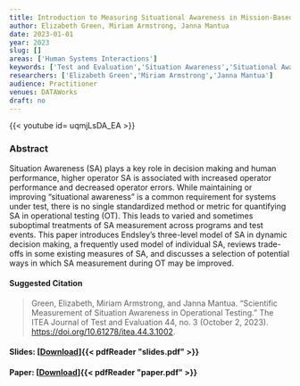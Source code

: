 ```yaml
---
title: Introduction to Measuring Situational Awareness in Mission-Based Testing Scenarios
author: Elizabeth Green, Miriam Armstrong, Janna Mantua
date: 2023-01-01
year: 2023
slug: []
areas: ['Human Systems Interactions']
keywords: ['Test and Evaluation','Situation Awareness','Situational Awareness','Endsley Model','Goal Directed Task Analysis']
researchers: ['Elizabeth Green','Miriam Armstrong','Janna Mantua']
audience: Practitioner
venues: DATAWorks
draft: no
---
```


{{< youtube id= uqmjLsDA_EA >}}

### Abstract
Situation Awareness (SA) plays a key role in decision making and human performance, higher operator SA is associated with increased operator performance and decreased operator errors. While maintaining or improving “situational awareness” is a common requirement for systems under test, there is no single standardized method or metric for quantifying SA in operational testing (OT). This leads to varied and sometimes suboptimal treatments of SA measurement across programs and test events. This paper introduces Endsley’s three-level model of SA in dynamic decision making, a frequently used model of individual SA, reviews trade-offs in some existing measures of SA, and discusses a selection of potential ways in which SA measurement during OT may be improved.

#### Suggested Citation
> Green, Elizabeth, Miriam Armstrong, and Janna Mantua. “Scientific Measurement of Situation Awareness in Operational Testing.” The ITEA Journal of Test and Evaluation 44, no. 3 (October 2, 2023). https://doi.org/10.61278/itea.44.3.1002.

#### Slides: [[Download](slides.pdf)]{{< pdfReader "slides.pdf" >}}

#### Paper: [[Download](paper.pdf)]{{< pdfReader "paper.pdf" >}}


